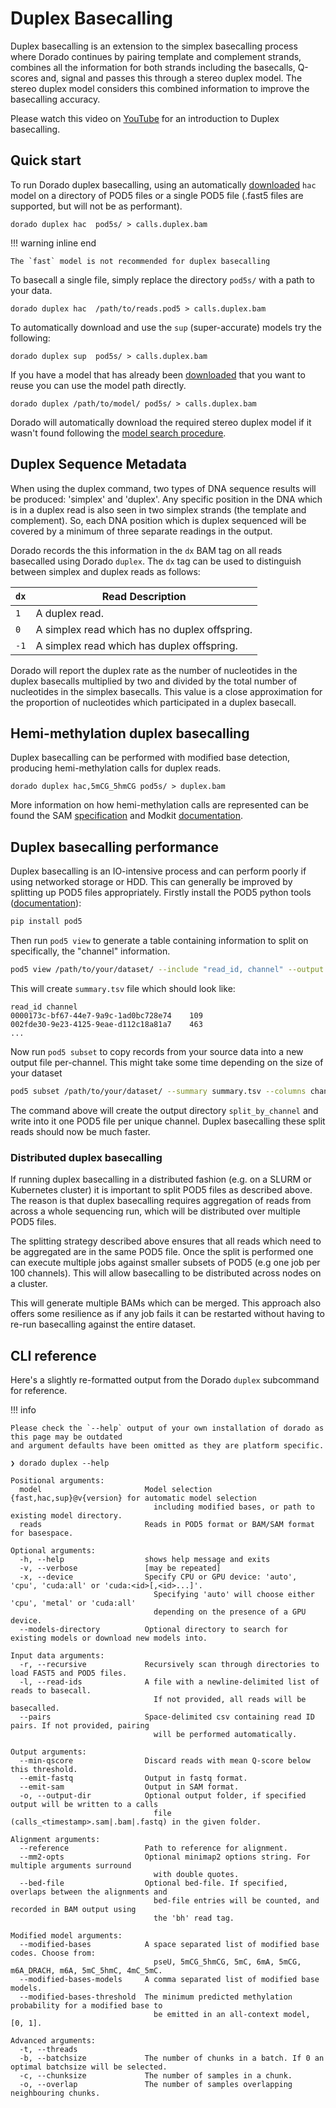 # Duplex Basecalling

Duplex basecalling is an extension to the simplex basecalling process where Dorado continues by
pairing template and complement strands, combines all the information for both strands
including the basecalls, Q-scores and, signal and passes this through a stereo duplex
model. The stereo duplex model considers this combined information to improve the basecalling accuracy.

Please watch this video on [YouTube](https://www.youtube.com/embed/8DVMG7FEBys?si=XUHn3DwZCKOPI1k8) for an introduction to Duplex basecalling.

## Quick start

To run Dorado duplex basecalling, using an automatically [downloaded]({{find("downloader")}})
`hac` model on a directory of POD5 files or a single POD5 file
(.fast5 files are supported, but will not be as performant).

```dorado
dorado duplex hac  pod5s/ > calls.duplex.bam
```

!!! warning inline end

    The `fast` model is not recommended for duplex basecalling

To basecall a single file, simply replace the directory `pod5s/` with a path to your data.

```dorado
dorado duplex hac  /path/to/reads.pod5 > calls.duplex.bam
```

To automatically download and use the `sup` (super-accurate) models try the following:

```dorado
dorado duplex sup  pod5s/ > calls.duplex.bam
```

If you have a model that has already been [downloaded]({{find("downloader")}}) that you want
to reuse you can use the model path directly.

```dorado
dorado duplex /path/to/model/ pod5s/ > calls.duplex.bam
```

Dorado will automatically download the required stereo duplex model if it wasn't found following the
[model search procedure]({{find("downloader")}}#model-search-directory-and-temporary-downloads).

## Duplex Sequence Metadata

When using the duplex command, two types of DNA sequence results will be produced: 'simplex' and 'duplex'.
Any specific position in the DNA which is in a duplex read is also seen in two simplex strands
(the template and complement). So, each DNA position which is duplex sequenced will be covered
by a minimum of three separate readings in the output.

Dorado records the this information in the `dx` BAM tag on all reads basecalled using Dorado `duplex`.
The `dx` tag can be used to distinguish between simplex and duplex reads as follows:

| `dx`  | Read Description |
| ----- | ----------- |
| `1`   | A duplex read.|
| `0`   | A simplex read which has no duplex offspring. |
| `-1`  | A simplex read which has duplex offspring. |

Dorado will report the duplex rate as the number of nucleotides in the duplex basecalls
multiplied by two and divided by the total number of nucleotides in the simplex basecalls.
This value is a close approximation for the proportion of nucleotides which participated in a duplex basecall.

## Hemi-methylation duplex basecalling

Duplex basecalling can be performed with modified base detection, producing hemi-methylation calls for duplex reads.

```dorado
dorado duplex hac,5mCG_5hmCG pod5s/ > duplex.bam
```

More information on how hemi-methylation calls are represented can be found the
SAM [specification](https://samtools.github.io/hts-specs/SAMtags.pdf) and
Modkit [documentation](https://nanoporetech.github.io/modkit/intro_pileup_hemi.html).

## Duplex basecalling performance

Duplex basecalling is an IO-intensive process and can perform poorly if using networked storage or HDD.
This can generally be improved by splitting up POD5 files appropriately.
Firstly install the POD5 python tools ([documentation](https://pod5-file-format.readthedocs.io/en/latest/docs/tools.html)):

```bash
pip install pod5
```

Then run `pod5 view` to generate a table containing information to split on specifically,
the "channel" information.

```bash
pod5 view /path/to/your/dataset/ --include "read_id, channel" --output summary.tsv
```

This will create `summary.tsv` file which should look like:

```text
read_id channel
0000173c-bf67-44e7-9a9c-1ad0bc728e74    109
002fde30-9e23-4125-9eae-d112c18a81a7    463
...
```

Now run `pod5 subset` to copy records from your source data into a new output file per-channel.
This might take some time depending on the size of your dataset

```bash
pod5 subset /path/to/your/dataset/ --summary summary.tsv --columns channel --output split_by_channel
```

The command above will create the output directory `split_by_channel` and write into it
one POD5 file per unique channel. Duplex basecalling these split reads should now be much faster.

### Distributed duplex basecalling

If running duplex basecalling in a distributed fashion (e.g. on a SLURM or Kubernetes cluster)
it is important to split POD5 files as described above.
The reason is that duplex basecalling requires aggregation of reads from across a whole
sequencing run, which will be distributed over multiple POD5 files.

The splitting strategy described above ensures that all reads which need to be aggregated
are in the same POD5 file.
Once the split is performed one can execute multiple jobs against smaller subsets of POD5
(e.g one job per 100 channels). This will allow basecalling to be distributed across nodes on a cluster.

This will generate multiple BAMs which can be merged. This approach also offers some resilience
as if any job fails it can be restarted without having to re-run basecalling against the entire dataset.

## CLI reference

Here's a slightly re-formatted output from the Dorado `duplex` subcommand for reference.

!!! info

    Please check the `--help` output of your own installation of dorado as this page may be outdated
    and argument defaults have been omitted as they are platform specific.

```text hl_lines="1"
❯ dorado duplex --help

Positional arguments:
  model                       Model selection {fast,hac,sup}@v{version} for automatic model selection
                                including modified bases, or path to existing model directory.
  reads                       Reads in POD5 format or BAM/SAM format for basespace.

Optional arguments:
  -h, --help                  shows help message and exits
  -v, --verbose               [may be repeated]
  -x, --device                Specify CPU or GPU device: 'auto', 'cpu', 'cuda:all' or 'cuda:<id>[,<id>...]'.
                                Specifying 'auto' will choose either 'cpu', 'metal' or 'cuda:all'
                                depending on the presence of a GPU device.
  --models-directory          Optional directory to search for existing models or download new models into.

Input data arguments:
  -r, --recursive             Recursively scan through directories to load FAST5 and POD5 files.
  -l, --read-ids              A file with a newline-delimited list of reads to basecall.
                                If not provided, all reads will be basecalled.
  --pairs                     Space-delimited csv containing read ID pairs. If not provided, pairing
                                will be performed automatically.

Output arguments:
  --min-qscore                Discard reads with mean Q-score below this threshold.
  --emit-fastq                Output in fastq format.
  --emit-sam                  Output in SAM format.
  -o, --output-dir            Optional output folder, if specified output will be written to a calls
                                file (calls_<timestamp>.sam|.bam|.fastq) in the given folder.

Alignment arguments:
  --reference                 Path to reference for alignment.
  --mm2-opts                  Optional minimap2 options string. For multiple arguments surround
                                with double quotes.
  --bed-file                  Optional bed-file. If specified, overlaps between the alignments and
                                bed-file entries will be counted, and recorded in BAM output using
                                the 'bh' read tag.

Modified model arguments:
  --modified-bases            A space separated list of modified base codes. Choose from:
                                pseU, 5mCG_5hmCG, 5mC, 6mA, 5mCG, m6A_DRACH, m6A, 5mC_5hmC, 4mC_5mC.
  --modified-bases-models     A comma separated list of modified base models.
  --modified-bases-threshold  The minimum predicted methylation probability for a modified base to
                                be emitted in an all-context model, [0, 1].

Advanced arguments:
  -t, --threads
  -b, --batchsize             The number of chunks in a batch. If 0 an optimal batchsize will be selected.
  -c, --chunksize             The number of samples in a chunk.
  -o, --overlap               The number of samples overlapping neighbouring chunks.
```
